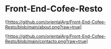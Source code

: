 # Front-End-Cofee-Resto
![https://github.com/orientalArg/Front-End-Cofee-Resto/blob/main/about.png?raw=true]

![https://github.com/orientalArg/Front-End-Cofee-Resto/blob/main/contacto.png?raw=true]
